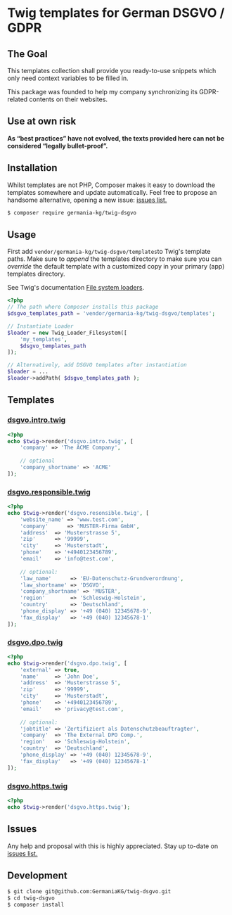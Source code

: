 # Twig templates for German DSGVO / GDPR 

## The Goal 

This templates collection shall provide you ready-to-use snippets which only need context variables to be filled in. 

This package was founded to help my company synchronizing its GDPR-related contents on their websites.

## Use at own risk

**As “best practices” have not evolved, the texts provided here can not be considered “legally bullet-proof”.**

## Installation

Whilst templates are not PHP, Composer makes it easy to download the templates somewhere and update automatically. Feel free to propose an handsome alternative, opening a new issue: [issues list.][i0]

```bash
$ composer require germania-kg/twig-dsgvo
```

## Usage
First add `vendor/germania-kg/twig-dsgvo/templates`to Twig's template paths. Make sure to *append* the templates directory to make sure you can *override* the default template with a customized copy in your primary (app) templates directory. 

See Twig's documentation [File system loaders](https://twig.symfony.com/doc/2.x/api.html#built-in-loaders).

```php
<?php
// The path where Composer installs this package
$dsgvo_templates_path = 'vendor/germania-kg/twig-dsgvo/templates';

// Instantiate Loader
$loader = new Twig_Loader_Filesystem([
    'my_templates',
    $dsgvo_templates_path
]);

// Alternatively, add DSGVO templates after instantiation
$loader = ...
$loader->addPath( $dsgvo_templates_path );
```



## Templates



### [dsgvo.intro.twig](templates/dsgvo.intro.twig)

```php
<?php
echo $twig->render('dsgvo.intro.twig', [
    'company' => 'The ACME Company',
    
    // optional
    'company_shortname' => 'ACME'
]);
```

### [dsgvo.responsible.twig](templates/dsgvo.responsible.twig)

```php
<?php
echo $twig->render('dsgvo.resonsible.twig', [
	'website_name' => 'www.test.com',
   	'company'      => 'MUSTER-Firma GmbH',
   	'address'  => 'Musterstrasse 5',
	'zip'      => '99999',
	'city'     => 'Musterstadt',
	'phone'    => '+4940123456789',
	'email'    => 'info@test.com',
    
    // optional:
    'law_name'      => 'EU-Datenschutz-Grundverordnung',
    'law_shortname' => 'DSGVO',
    'company_shortname' => 'MUSTER',
    'region'        => 'Schleswig-Holstein',
    'country'       => 'Deutschland',
    'phone_display' => '+49 (040) 12345678-9',
    'fax_display'   => '+49 (040) 12345678-1'
]);
```

### [dsgvo.dpo.twig](templates/dsgvo.dpo.twig)

```php
<?php
echo $twig->render('dsgvo.dpo.twig', [
	'external' => true,
   	'name'     => 'John Doe',
   	'address'  => 'Musterstrasse 5',
	'zip'      => '99999',
	'city'     => 'Musterstadt',
	'phone'    => '+4940123456789',
	'email'    => 'privacy@test.com',
    
    // optional:
    'jobtitle' => 'Zertifiziert als Datenschutzbeauftragter',
    'company'  => 'The External DPO Comp.',
    'region'   => 'Schleswig-Holstein',
    'country'  => 'Deutschland',
    'phone_display' => '+49 (040) 12345678-9',
    'fax_display'   => '+49 (040) 12345678-1'
]);
```

### [dsgvo.https.twig](dsgvo.https.twig)

```php
<?php
echo $twig->render('dsgvo.https.twig');
```





## Issues

Any help and proposal with this is highly appreciated. Stay up to-date on [issues list.][i0]

[i0]: https://github.com/GermaniaKG/twig-dsgvo/issues


## Development

```bash
$ git clone git@github.com:GermaniaKG/twig-dsgvo.git
$ cd twig-dsgvo
$ composer install
```

